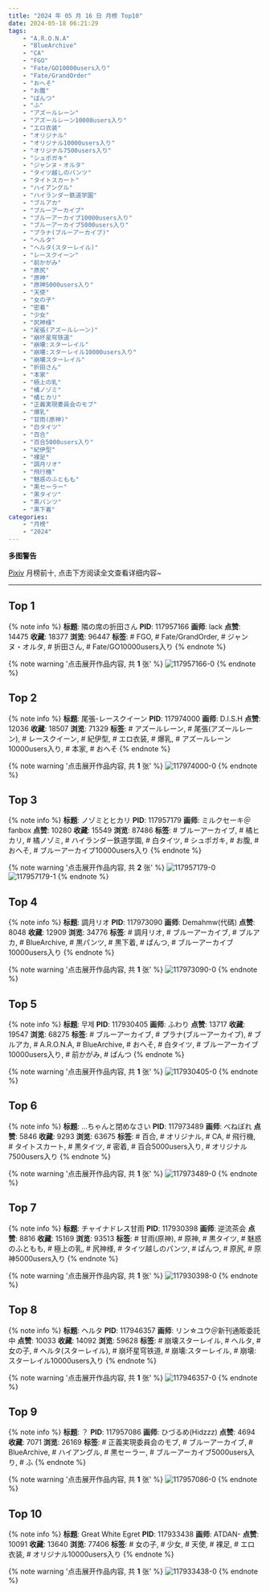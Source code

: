 ```yaml
---
title: "2024 年 05 月 16 日 月榜 Top10"
date: 2024-05-18 06:21:29
tags:
    - "A.R.O.N.A"
    - "BlueArchive"
    - "CA"
    - "FGO"
    - "Fate/GO10000users入り"
    - "Fate/GrandOrder"
    - "おへそ"
    - "お腹"
    - "ぱんつ"
    - "ふ"
    - "アズールレーン"
    - "アズールレーン10000users入り"
    - "エロ衣装"
    - "オリジナル"
    - "オリジナル10000users入り"
    - "オリジナル7500users入り"
    - "シュポガキ"
    - "ジャンヌ・オルタ"
    - "タイツ越しのパンツ"
    - "タイトスカート"
    - "ハイアングル"
    - "ハイランダー鉄道学園"
    - "ブルアカ"
    - "ブルーアーカイブ"
    - "ブルーアーカイブ10000users入り"
    - "ブルーアーカイブ5000users入り"
    - "プラナ(ブルーアーカイブ)"
    - "ヘルタ"
    - "ヘルタ(スターレイル)"
    - "レースクイーン"
    - "前かがみ"
    - "原尻"
    - "原神"
    - "原神5000users入り"
    - "天使"
    - "女の子"
    - "密着"
    - "少女"
    - "尻神様"
    - "尾張(アズールレーン)"
    - "崩坏星穹铁道"
    - "崩壊:スターレイル"
    - "崩壊:スターレイル10000users入り"
    - "崩壊スターレイル"
    - "折田さん"
    - "本家"
    - "極上の乳"
    - "橘ノゾミ"
    - "橘ヒカリ"
    - "正義実現委員会のモブ"
    - "爆乳"
    - "甘雨(原神)"
    - "白タイツ"
    - "百合"
    - "百合5000users入り"
    - "紀伊型"
    - "裸足"
    - "調月リオ"
    - "飛行機"
    - "魅惑のふともも"
    - "黒セーラー"
    - "黒タイツ"
    - "黒パンツ"
    - "黒下着"
categories:
    - "月榜"
    - "2024"
---
```


<i class="fa fa-triangle-exclamation"></i>**多图警告**<i class="fa fa-triangle-exclamation"></i>

[Pixiv](https://www.pixiv.net/) 月榜前十, 点击下方阅读全文查看详细内容~

<!-- more -->

---

## Top 1

{% note info %}
**标题**: 隣の席の折田さん
**PID**: 117957166 **画师**: lack
**点赞**: 14475 **收藏**: 18377 **浏览**: 96447
**标签**: # FGO, # Fate/GrandOrder, # ジャンヌ・オルタ, # 折田さん, # Fate/GO10000users入り
{% endnote %}

{% note warning '点击展开作品内容, 共 **1** 张' %}
![117957166-0](https://i.pixiv.re/img-original/img/2024/04/19/00/00/35/117957166_p0.png)
{% endnote %}

## Top 2

{% note info %}
**标题**: 尾張-レースクイーン
**PID**: 117974000 **画师**: D.I.S.H
**点赞**: 12036 **收藏**: 18507 **浏览**: 71329
**标签**: # アズールレーン, # 尾張(アズールレーン), # レースクイーン, # 紀伊型, # エロ衣装, # 爆乳, # アズールレーン10000users入り, # 本家, # おへそ
{% endnote %}

{% note warning '点击展开作品内容, 共 **1** 张' %}
![117974000-0](https://i.pixiv.re/img-original/img/2024/04/19/18/15/38/117974000_p0.jpg)
{% endnote %}

## Top 3

{% note info %}
**标题**: ノゾミとヒカリ
**PID**: 117957179 **画师**: ミルクセーキ＠fanbox
**点赞**: 10280 **收藏**: 15549 **浏览**: 87486
**标签**: # ブルーアーカイブ, # 橘ヒカリ, # 橘ノゾミ, # ハイランダー鉄道学園, # 白タイツ, # シュポガキ, # お腹, # おへそ, # ブルーアーカイブ10000users入り
{% endnote %}

{% note warning '点击展开作品内容, 共 **2** 张' %}
![117957179-0](https://i.pixiv.re/img-original/img/2024/04/19/00/00/37/117957179_p0.jpg)
![117957179-1](https://i.pixiv.re/img-original/img/2024/04/19/00/00/37/117957179_p1.jpg)
{% endnote %}

## Top 4

{% note info %}
**标题**: 調月リオ
**PID**: 117973090 **画师**: Demahmw(代碼)
**点赞**: 8048 **收藏**: 12909 **浏览**: 34776
**标签**: # 調月リオ, # ブルーアーカイブ, # ブルアカ, # BlueArchive, # 黒パンツ, # 黒下着, # ぱんつ, # ブルーアーカイブ10000users入り
{% endnote %}

{% note warning '点击展开作品内容, 共 **1** 张' %}
![117973090-0](https://i.pixiv.re/img-original/img/2024/04/19/17/44/02/117973090_p0.jpg)
{% endnote %}

## Top 5

{% note info %}
**标题**: 무제
**PID**: 117930405 **画师**: ふわり
**点赞**: 13717 **收藏**: 19547 **浏览**: 68275
**标签**: # ブルーアーカイブ, # プラナ(ブルーアーカイブ), # ブルアカ, # A.R.O.N.A, # BlueArchive, # おへそ, # 白タイツ, # ブルーアーカイブ10000users入り, # 前かがみ, # ぱんつ
{% endnote %}

{% note warning '点击展开作品内容, 共 **1** 张' %}
![117930405-0](https://i.pixiv.re/img-original/img/2024/04/18/00/00/18/117930405_p0.jpg)
{% endnote %}

## Top 6

{% note info %}
**标题**: ...ちゃんと閉めなさい
**PID**: 117973489 **画师**: べねぼれ
**点赞**: 5846 **收藏**: 9293 **浏览**: 63675
**标签**: # 百合, # オリジナル, # CA, # 飛行機, # タイトスカート, # 黒タイツ, # 密着, # 百合5000users入り, # オリジナル7500users入り
{% endnote %}

{% note warning '点击展开作品内容, 共 **1** 张' %}
![117973489-0](https://i.pixiv.re/img-original/img/2024/04/19/18/00/11/117973489_p0.png)
{% endnote %}

## Top 7

{% note info %}
**标题**: チャイナドレス甘雨
**PID**: 117930398 **画师**: 逆流茶会
**点赞**: 8816 **收藏**: 15169 **浏览**: 93513
**标签**: # 甘雨(原神), # 原神, # 黒タイツ, # 魅惑のふともも, # 極上の乳, # 尻神様, # タイツ越しのパンツ, # ぱんつ, # 原尻, # 原神5000users入り
{% endnote %}

{% note warning '点击展开作品内容, 共 **1** 张' %}
![117930398-0](https://i.pixiv.re/img-original/img/2024/04/18/00/00/17/117930398_p0.jpg)
{% endnote %}

## Top 8

{% note info %}
**标题**: ヘルタ
**PID**: 117946357 **画师**: リン☆ユウ＠新刊通販委託中
**点赞**: 10033 **收藏**: 14092 **浏览**: 59628
**标签**: # 崩壊スターレイル, # ヘルタ, # 女の子, # ヘルタ(スターレイル), # 崩坏星穹铁道, # 崩壊:スターレイル, # 崩壊:スターレイル10000users入り
{% endnote %}

{% note warning '点击展开作品内容, 共 **1** 张' %}
![117946357-0](https://i.pixiv.re/img-original/img/2024/04/18/17/47/59/117946357_p0.png)
{% endnote %}

## Top 9

{% note info %}
**标题**: ？
**PID**: 117957086 **画师**: ひづるめ(Hidzzz)
**点赞**: 4694 **收藏**: 7071 **浏览**: 26169
**标签**: # 正義実現委員会のモブ, # ブルーアーカイブ, # BlueArchive, # ハイアングル, # 黒セーラー, # ブルーアーカイブ5000users入り, # ふ
{% endnote %}

{% note warning '点击展开作品内容, 共 **1** 张' %}
![117957086-0](https://i.pixiv.re/img-original/img/2024/04/19/00/00/21/117957086_p0.jpg)
{% endnote %}

## Top 10

{% note info %}
**标题**: Great White Egret
**PID**: 117933438 **画师**: ATDAN-
**点赞**: 10091 **收藏**: 13640 **浏览**: 77406
**标签**: # 女の子, # 少女, # 天使, # 裸足, # エロ衣装, # オリジナル10000users入り
{% endnote %}

{% note warning '点击展开作品内容, 共 **1** 张' %}
![117933438-0](https://i.pixiv.re/img-original/img/2024/04/18/04/33/28/117933438_p0.png)
{% endnote %}
